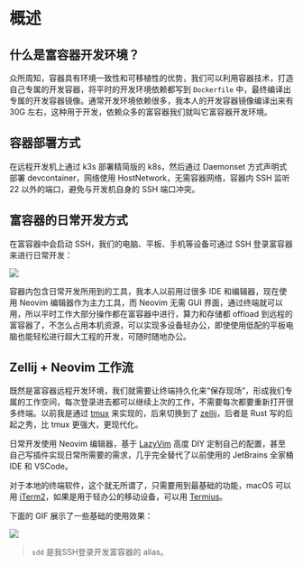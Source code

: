 # 概述

## 什么是富容器开发环境？

众所周知，容器具有环境一致性和可移植性的优势，我们可以利用容器技术，打造自己专属的开发容器，将平时的开发环境依赖都写到 `Dockerfile` 中，最终编译出专属的开发容器镜像。通常开发环境依赖很多，我本人的开发容器镜像编译出来有 30G 左右，这种用于开发，依赖众多的富容器我们就叫它富容器开发环境。

## 容器部署方式

在远程开发机上通过 k3s 部署精简版的 k8s，然后通过 Daemonset 方式声明式部署 devcontainer，网络使用 HostNetwork，无需容器网络，容器内 SSH 监听 22 以外的端口，避免与开发机自身的 SSH 端口冲突。

## 富容器的日常开发方式

在富容器中会启动 SSH，我们的电脑、平板、手机等设备可通过 SSH 登录富容器来进行日常开发：

![](https://image-host-1251893006.cos.ap-chengdu.myqcloud.com/2024%2F05%2F28%2F20240528105702.png)

容器内包含日常开发所用到的工具，我本人以前用过很多 IDE 和编辑器，现在使用 Neovim 编辑器作为主力工具，而 Neovim 无需 GUI 界面，通过终端就可以用，所以平时工作大部分操作都在富容器中进行，算力和存储都 offload 到远程的富容器了，不怎么占用本机资源，可以实现多设备轻办公，即使使用低配的平板电脑也能轻松进行超大工程的开发，可随时随地办公。


## Zellij + Neovim 工作流

既然是富容器远程开发环境，我们就需要让终端持久化来“保存现场”，形成我们专属的工作空间，每次登录进去都可以继续上次的工作，不需要每次都要重新打开很多终端。以前我是通过 [tmux](https://github.com/tmux/tmux) 来实现的，后来切换到了 [zellij](https://github.com/zellij-org/zellij)，后者是 Rust 写的后起之秀，比 tmux 更强大，更现代化。

日常开发使用 Neovim 编辑器，基于 [LazyVim](https://github.com/LazyVim/LazyVim) 高度 DIY 定制自己的配置，甚至自己写插件实现日常所需要的需求，几乎完全替代了以前使用的 JetBrains 全家桶 IDE 和 VSCode。

对于本地的终端软件，这个就无所谓了，只需要用到最基础的功能，macOS 可以用 [iTerm2](https://iterm2.com/)，如果是用于轻办公的移动设备，可以用 [Termius](https://termius.com/)。

下面的 GIF 展示了一些基础的使用效果：

![](https://image-host-1251893006.cos.ap-chengdu.myqcloud.com/gif/devcontainer.gif)

> `sdd` 是我SSH登录开发富容器的 alias。
